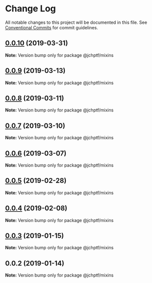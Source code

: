 # Change Log

All notable changes to this project will be documented in this file.
See [Conventional Commits](https://conventionalcommits.org) for commit guidelines.

## [0.0.10](https://github.com/jheinnic/portfolio-monorepo/compare/@jchptf/mixins@0.0.9...@jchptf/mixins@0.0.10) (2019-03-31)

**Note:** Version bump only for package @jchptf/mixins





## [0.0.9](https://github.com/jheinnic/portfolio-monorepo/compare/@jchptf/mixins@0.0.8...@jchptf/mixins@0.0.9) (2019-03-13)

**Note:** Version bump only for package @jchptf/mixins





## [0.0.8](https://github.com/jheinnic/portfolio-monorepo/compare/@jchptf/mixins@0.0.7...@jchptf/mixins@0.0.8) (2019-03-11)

**Note:** Version bump only for package @jchptf/mixins





## [0.0.7](https://github.com/jheinnic/portfolio-monorepo/compare/@jchptf/mixins@0.0.6...@jchptf/mixins@0.0.7) (2019-03-10)

**Note:** Version bump only for package @jchptf/mixins





## [0.0.6](https://github.com/jheinnic/portfolio-monorepo/compare/@jchptf/mixins@0.0.5...@jchptf/mixins@0.0.6) (2019-03-07)

**Note:** Version bump only for package @jchptf/mixins





## [0.0.5](https://github.com/jheinnic/portfolio-monorepo/compare/@jchptf/mixins@0.0.4...@jchptf/mixins@0.0.5) (2019-02-28)

**Note:** Version bump only for package @jchptf/mixins





## [0.0.4](https://github.com/jheinnic/portfolio-monorepo/compare/@jchptf/mixins@0.0.3...@jchptf/mixins@0.0.4) (2019-02-08)

**Note:** Version bump only for package @jchptf/mixins





## [0.0.3](https://github.com/jheinnic/portfolio-monorepo/compare/@jchptf/mixins@0.0.2...@jchptf/mixins@0.0.3) (2019-01-15)

**Note:** Version bump only for package @jchptf/mixins





## 0.0.2 (2019-01-14)

**Note:** Version bump only for package @jchptf/mixins

